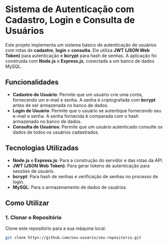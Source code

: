 # Sistema de Autenticação com Cadastro, Login e Consulta de Usuários

Este projeto implementa um sistema básico de autenticação de usuários com rotas de **cadastro**, **login** e **consulta**. Ele utiliza **JWT (JSON Web Token)** para autenticação e **bcrypt** para hash de senhas. A aplicação foi construída com **Node.js** e **Express.js**, conectada a um banco de dados MySQL.

## Funcionalidades

- **Cadastro de Usuário**: Permite que um usuário crie uma conta, fornecendo um e-mail e senha. A senha é criptografada com **bcrypt** antes de ser armazenada no banco de dados.
- **Login de Usuário**: Permite que o usuário se autentique fornecendo seu e-mail e senha. A senha fornecida é comparada com o hash armazenado no banco de dados.
- **Consulta de Usuários**: Permite que um usuário autenticado consulte os dados de todos os usuários cadastrados.

## Tecnologias Utilizadas

- **Node.js** e **Express.js**: Para a construção do servidor e das rotas da API.
- **JWT (JSON Web Token)**: Para gerar tokens de autenticação para sessões de usuário.
- **bcrypt**: Para hash de senhas e verificação de senhas no processo de login.
- **MySQL**: Para o armazenamento de dados de usuários.

## Como Utilizar

### 1. Clonar o Repositório

Clone este repositório para a sua máquina local:

```bash
git clone https://github.com/seu-usuario/seu-repositorio.git
